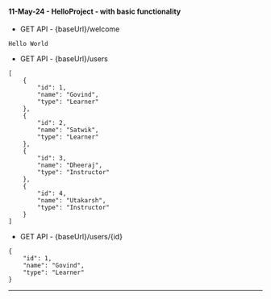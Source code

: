 #### 11-May-24 - HelloProject - with basic functionality 
- GET API - {baseUrl}/welcome
```postman
Hello World
```
- GET API - {baseUrl}/users
```postman
[
    {
        "id": 1,
        "name": "Govind",
        "type": "Learner"
    },
    {
        "id": 2,
        "name": "Satwik",
        "type": "Learner"
    },
    {
        "id": 3,
        "name": "Dheeraj",
        "type": "Instructor"
    },
    {
        "id": 4,
        "name": "Utakarsh",
        "type": "Instructor"
    }
]
```
- GET API - {baseUrl}/users/{id}
```postman
{
    "id": 1,
    "name": "Govind",
    "type": "Learner"
}
```
--------------------------------------------------------------
